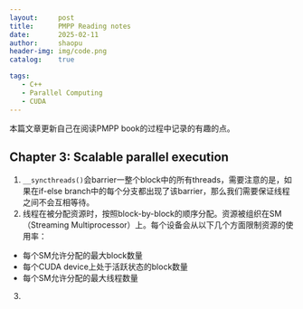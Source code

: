 ```yaml
---
layout:		post
title:		PMPP Reading notes
date:		2025-02-11
author:		shaopu
header-img:	img/code.png
catalog:	true

tags:
   - C++
   - Parallel Computing
   - CUDA
---
```


本篇文章更新自己在阅读PMPP book的过程中记录的有趣的点。

## Chapter 3: Scalable parallel execution

1. `__syncthreads()`会barrier一整个block中的所有threads，需要注意的是，如果在if-else branch中的每个分支都出现了该barrier，那么我们需要保证线程之间不会互相等待。
2. 线程在被分配资源时，按照block-by-block的顺序分配。资源被组织在SM（Streaming Multiprocessor）上。每个设备会从以下几个方面限制资源的使用率：

- 每个SM允许分配的最大block数量
- 每个CUDA device上处于活跃状态的block数量
- 每个SM允许分配的最大线程数量

3. 



